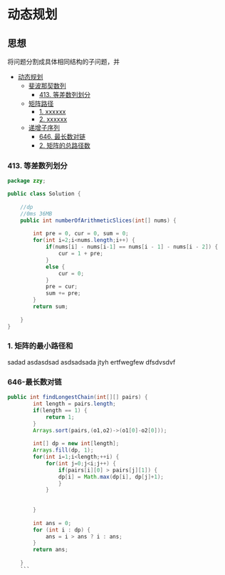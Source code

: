 # 动态规划

## 思想
将问题分割成具体相同结构的子问题，并

<!-- GFM-TOC -->
* [动态规划](#动态规划)
    * [斐波那契数列](#斐波那契数列)
        * [413. 等差数列划分](#413-等差数列划分)
    * [矩阵路径](#矩阵路径)
        * [1. xxxxxx](#1-矩阵的最小路径和)
        * [2. xxxxxx](#2-矩阵的总路径数)
    * [递增子序列](#递增子序列)
        * [646. 最长数对链](#646-最长数对链)
        * [2. 矩阵的总路径数](#2-矩阵的总路径数)
    
<!-- GFM-TOC -->

### 413. 等差数列划分
```java
package zzy;

public class Solution {
	
	//dp
	//0ms 36MB
	public int numberOfArithmeticSlices(int[] nums) {
		
		int pre = 0, cur = 0, sum = 0;
        for(int i=2;i<nums.length;i++) {
        	if(nums[i] - nums[i-1] == nums[i - 1] - nums[i - 2]) {
        		cur = 1 + pre;
        	}
        	else {
        		cur = 0;
        	}
        	pre = cur;
        	sum += pre;
        }
        return sum;
        
    }
}
```

### 1. 矩阵的最小路径和
sadad
asdasdsad
asdsadsada
jtyh
ertfwegfew
dfsdvsdvf


### 646-最长数对链
```java
public int findLongestChain(int[][] pairs) {
		int length = pairs.length;
		if(length == 1) {
			return 1;
		}
		Arrays.sort(pairs,(o1,o2)->(o1[0]-o2[0]));
		
		int[] dp = new int[length];
		Arrays.fill(dp, 1);
		for(int i=1;i<length;++i) {
			for(int j=0;j<i;j++) {
				if(pairs[i][0] > pairs[j][1]) {
				dp[i] = Math.max(dp[i], dp[j]+1);				
				}
			}
			
			
		}
		
		int ans = 0;
		for (int i : dp) {
			ans = i > ans ? i : ans;
		}
		return ans;
		
    }
    ```
